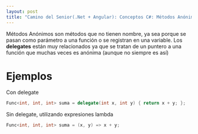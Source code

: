 ```yaml
---
layout: post
title: "Camino del Senior(.Net + Angular): Conceptos C#: Métodos Anónimos"
---
```


Métodos Anónimos son métodos que no tienen<!--more--> nombre, ya sea porque se pasan como parámetro a una función o se registran en una variable.
Los **delegates** están muy relacionados ya que se tratan de un puntero a una función que muchas veces es anónima (aunque no siempre es así)

# Ejemplos
Con delegate
```csharp
Func<int, int, int> suma = delegate(int x, int y) { return x + y; };
```
Sin delegate, utilizando expresiones lambda
```csharp
Func<int, int, int> suma = (x, y) => x + y;
```